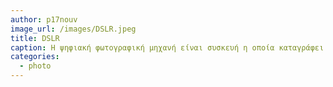 ```yaml
---
author: p17nouv     
image_url: /images/DSLR.jpeg
title: DSLR
caption: Η ψηφιακή φωτογραφική μηχανή είναι συσκευή η οποία καταγράφει εικόνες με ηλεκτρονικό τρόπο, σε αντίθεση με την συμβατική φωτογραφική μηχανή, η οποία καταγράφει εικόνες με χημικές και μηχανικές διαδικασίες.
categories:
  - photo
---
```

